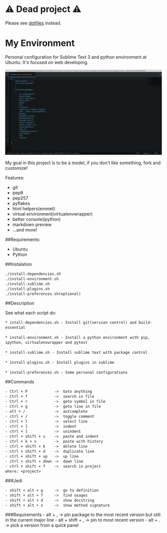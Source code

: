 # :warning: Dead project :warning:

Please see [dotfiles](https://github.com/cassiobotaro/dotfiles) instead.


My Environment
==============

Personal configuration for Sublime Text 3 and python environment at Ubuntu. It's focused on web developing.

![Imagem do Editor com Plugins](sublime.png)

My goal in this project is to be a model, if you don't like something, fork and customize!

Features:
- git
- pep8
- pep257
- pyflakes
- html helpers(emmet)
- virtual environment(virtualenvwrapper)
- better console(ipython)
- markdown preview
- ...and more!

##Requirements:

- Ubuntu
- Python

##Instalation

    ./install-dependencies.sh
    ./install-environment.sh
    ./install-sublime.sh
    ./install-plugins.sh
    ./install-preferences.sh(optional)


##Description

See what each script do:

    * intall-dependencies.sh - Install git(version control) and build-essential

    * install-environment.sh - Install a python environment with pip, ipython, virtualenvwrapper and pytest

    * install-sublime.sh - Install sublime text with package control

    * install-plugins.sh - Install plugins in sublime

    * install-preferences.sh - Some personal configurations

##Commands

    - Ctrl + P            ->  Goto anything
    - Ctrl + f            ->  search in file
    - Ctrl + r            ->  goto symbol in file
    - Ctrl + g            ->  goto line in file
    - alt + /             ->  autcomplete
    - ctrl + /            ->  toggle comment
    - ctrl + l            ->  select line
    - ctrl + ]            ->  indent
    - ctrl + ]            ->  unindent
    - ctrl + shift + v    ->  paste and indent
    - ctrl + k + v        ->  paste with history
    - ctrl + shift + k    ->  delete line
    - ctrl + shift + d    ->  duplicate line
    - ctrl + shift + up   ->  up line
    - ctrl + shift + down ->  down line
    - ctrl + shift + f    ->  search in project
    where: <project>

###Jedi

    - shift + alt + g     ->  go to definition
    - shift + alt + f     ->  find usages
    - shift + alt + d     ->  show docstring
    - shift + alt + s     ->  show method signature

###Requirements
    - alt + ,             ->  pin package to the most recent version but still in the current major line
    - alt + shift + ,     ->  pin to most recent version
    - alt + .             ->  pick a version from a quick panel
